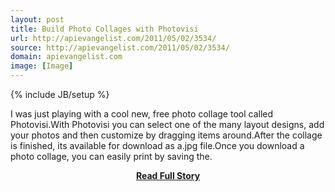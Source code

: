 ```yaml
---
layout: post
title: Build Photo Collages with Photovisi
url: http://apievangelist.com/2011/05/02/3534/
source: http://apievangelist.com/2011/05/02/3534/
domain: apievangelist.com
image: [Image]
---
```

{% include JB/setup %}<p>I was just playing with a cool new, free photo collage tool called Photovisi.With Photovisi you can select one of the many layout designs, add your photos and then customize by dragging items around.After the collage is finished, its available for download as a.jpg file.Once you download a photo collage, you can easily print by saving the.</p>
<center><p><a href="http://apievangelist.com/2011/05/02/3534/" style='padding:25px; font-sze:18px; font-weight: bold;'>Read Full Story</a></p></center>
